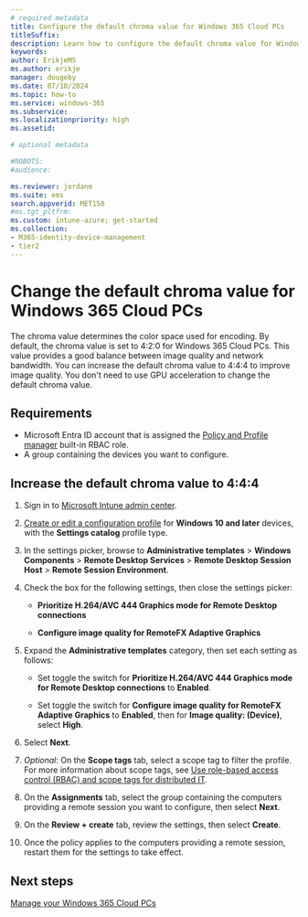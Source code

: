 ```yaml
---
# required metadata
title: Configure the default chroma value for Windows 365 Cloud PCs
titleSuffix:
description: Learn how to configure the default chroma value for Windows 365 Cloud PCs
keywords:
author: ErikjeMS  
ms.author: erikje
manager: dougeby
ms.date: 07/10/2024
ms.topic: how-to
ms.service: windows-365
ms.subservice: 
ms.localizationpriority: high
ms.assetid: 

# optional metadata

#ROBOTS:
#audience:

ms.reviewer: jordanm
ms.suite: ems
search.appverid: MET150
#ms.tgt_pltfrm:
ms.custom: intune-azure; get-started
ms.collection:
- M365-identity-device-management
- tier2
---
```


# Change the default chroma value for Windows 365 Cloud PCs

The chroma value determines the color space used for encoding. By default, the chroma value is set to 4:2:0 for Windows 365 Cloud PCs. This value provides a good balance between image quality and network bandwidth. You can increase the default chroma value to 4:4:4 to improve image quality. You don't need to use GPU acceleration to change the default chroma value.

## Requirements

- Microsoft Entra ID account that is assigned the [Policy and Profile manager](/intune/intune-service/fundamentals/role-based-access-control-reference#policy-and-profile-manager) built-in RBAC role.
- A group containing the devices you want to configure.

## Increase the default chroma value to 4:4:4

1. Sign in to [Microsoft Intune admin center](https://go.microsoft.com/fwlink/?linkid=2109431).

2. [Create or edit a configuration profile](/intune/intune-service/configuration/administrative-templates-windows) for **Windows 10 and later** devices, with the **Settings catalog** profile type.

3. In the settings picker, browse to **Administrative templates** > **Windows Components** > **Remote Desktop Services** > **Remote Desktop Session Host** > **Remote Session Environment**.

4. Check the box for the following settings, then close the settings picker:

   - **Prioritize H.264/AVC 444 Graphics mode for Remote Desktop connections**

   - **Configure image quality for RemoteFX Adaptive Graphics**

5. Expand the **Administrative templates** category, then set each setting as follows:

   - Set toggle the switch for **Prioritize H.264/AVC 444 Graphics mode for Remote Desktop connections** to **Enabled**.

   - Set toggle the switch for **Configure image quality for RemoteFX Adaptive Graphics** to **Enabled**, then for **Image quality: (Device)**, select **High**.

6. Select **Next**.

7. *Optional*: On the **Scope tags** tab, select a scope tag to filter the profile. For more information about scope tags, see [Use role-based access control (RBAC) and scope tags for distributed IT](/intune/intune-service/fundamentals/scope-tags).

8. On the **Assignments** tab, select the group containing the computers providing a remote session you want to configure, then select **Next**.

9. On the **Review + create** tab, review the settings, then select **Create**.

10. Once the policy applies to the computers providing a remote session, restart them for the settings to take effect.

<!-- ########################## -->
## Next steps

[Manage your Windows 365 Cloud PCs](device-management-overview.md)
